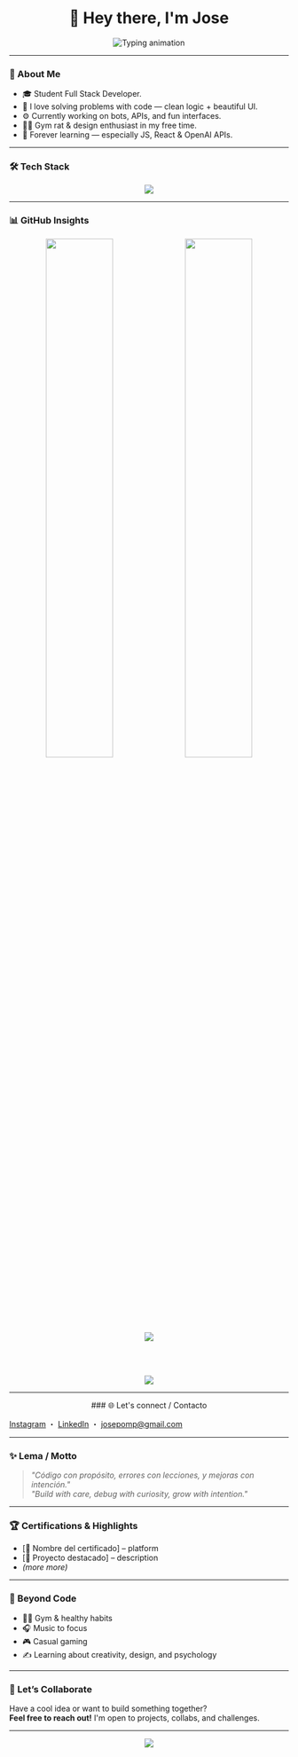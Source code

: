 <h1 align="center">👋 Hey there, I'm Jose</h1>

<p align="center">
  <img src="https://readme-typing-svg.demolab.com?font=Fira+Code&pause=2000&speed=40&center=true&vCenter=true&width=600&lines=Full+Stack+Dev+in+Progress;Explorador+frontend+y+backend;Learning+by+breaking+things;Aprendo+haciendo+y+rompiendo;Coding+with+purpose+%26+clarity;Creando+con+l%C3%B3gica+y+creatividad;Siempre+aprendiendo+y+creando;Let+curiosity+lead+the+code;Not+a+JS+fanboy%2C+but+we+get+along" alt="Typing animation" />
</p>

---

### 🧠 About Me

- 🎓 Student Full Stack Developer.
- 🧩 I love solving problems with code — clean logic + beautiful UI.
- ⚙️ Currently working on bots, APIs, and fun interfaces.
- 🏋️‍♂️ Gym rat & design enthusiast in my free time.
- 🌱 Forever learning — especially JS, React & OpenAI APIs.

---

### 🛠️ Tech Stack

<p align="center">
  <img src="https://skillicons.dev/icons?i=html,css,js,react,nodejs,express,git,github,vscode&theme=dark" />
</p>

---

### 📊 GitHub Insights

<div align="center">

<img src="https://github-readme-stats.vercel.app/api?username=JosepoMP&show_icons=true&theme=tokyonight&bg_color=0d1117&title_color=ff6f61&icon_color=ff6f61&text_color=c9d1d9&hide_border=true" width="49%" />
<img src="https://github-readme-stats.vercel.app/api/top-langs/?username=JosepoMP&layout=compact&theme=tokyonight&bg_color=0d1117&title_color=ff6f61&text_color=c9d1d9&hide_border=true" width="49%" />

<br><br>

<p align="center">
  <img src="https://github-readme-streak-stats.herokuapp.com/?user=JosepoMP&theme=dark"/>
</p>

<br><br>

<img src="https://github-profile-trophy.vercel.app/?username=JosepoMP&theme=tokyonight&no-frame=true&no-bg=true&margin-w=10" />

</div>

---
 <p align="center" >
### 🌐 Let's connect / Contacto

[Instagram](https://instagram.com/josepomp) ・ [LinkedIn](https://www.linkedin.com/in/josepomp) ・ josepomp@gmail.com

---

### ✨ Lema / Motto

> _"Código con propósito, errores con lecciones, y mejoras con intención."_  
> _"Build with care, debug with curiosity, grow with intention."_

---

### 🏆 Certifications & Highlights

- [🧾 Nombre del certificado] – platform
- [🚀 Proyecto destacado] – description
- *(more more)*

---

### 🎨 Beyond Code

- 🏋️‍♂️ Gym & healthy habits  
- 🎧 Music to focus  
- 🎮 Casual gaming  
- ✍️ Learning about creativity, design, and psychology

---

### 🤝 Let’s Collaborate

Have a cool idea or want to build something together?  
**Feel free to reach out!** I'm open to projects, collabs, and challenges.

---

<p align="center">
  <img src="https://capsule-render.vercel.app/api?type=waving&color=gradient&height=100&section=footer"/>
</p>
